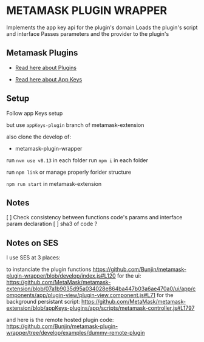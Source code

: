 # METAMASK PLUGIN WRAPPER

Implements the app key api for the plugin's domain
Loads the plugin's script and interface
Passes parameters and the provider to the plugin's

## Metamask Plugins

* [Read here about Plugins](docs/PLUGINS.md)


* [Read here about App Keys](https://github.com/bunjin/appKeys/)

## Setup

Follow app Keys setup

but use `appKeys-plugin` branch of metamask-extension

also clone the develop of:
* metamask-plugin-wrapper

run `nvm use v8.13` in each folder
run `npm i` in each folder

run `npm link` or manage properly forlder structure

`npm run start` in metamask-extension

## Notes

[ ] Check consistency between functions code's params and interface param declaration
[ ] sha3 of code ?

## Notes on SES
I use SES at 3 places:

to instanciate the plugin functions
https://github.com/Bunjin/metamask-plugin-wrapper/blob/develop/index.js#L120
for the ui:
https://github.com/MetaMask/metamask-extension/blob/07a1b9035d95a034028e864ba447b03a6ae470a0/ui/app/components/app/plugin-view/plugin-view.component.js#L71
for the background persistant script:
https://github.com/MetaMask/metamask-extension/blob/appKeys-plugins/app/scripts/metamask-controller.js#L1797

and here is the remote hosted plugin code:
https://github.com/Bunjin/metamask-plugin-wrapper/tree/develop/examples/dummy-remote-plugin
